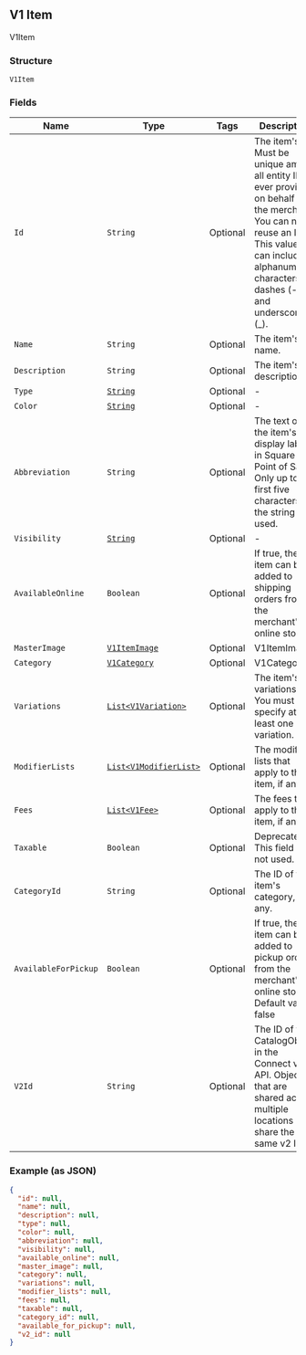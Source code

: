 ## V1 Item

V1Item

### Structure

`V1Item`

### Fields

| Name | Type | Tags | Description |
|  --- | --- | --- | --- |
| `Id` | `String` | Optional | The item's ID. Must be unique among all entity IDs ever provided on behalf of the merchant. You can never reuse an ID. This value can include alphanumeric characters, dashes (-), and underscores (_). |
| `Name` | `String` | Optional | The item's name. |
| `Description` | `String` | Optional | The item's description. |
| `Type` | [`String`](/doc/models/v1-item-type.md) | Optional | - |
| `Color` | [`String`](/doc/models/v1-item-color.md) | Optional | - |
| `Abbreviation` | `String` | Optional | The text of the item's display label in Square Point of Sale. Only up to the first five characters of the string are used. |
| `Visibility` | [`String`](/doc/models/v1-item-visibility.md) | Optional | - |
| `AvailableOnline` | `Boolean` | Optional | If true, the item can be added to shipping orders from the merchant's online store. |
| `MasterImage` | [`V1ItemImage`](/doc/models/v1-item-image.md) | Optional | V1ItemImage |
| `Category` | [`V1Category`](/doc/models/v1-category.md) | Optional | V1Category |
| `Variations` | [`List<V1Variation>`](/doc/models/v1-variation.md) | Optional | The item's variations. You must specify at least one variation. |
| `ModifierLists` | [`List<V1ModifierList>`](/doc/models/v1-modifier-list.md) | Optional | The modifier lists that apply to the item, if any. |
| `Fees` | [`List<V1Fee>`](/doc/models/v1-fee.md) | Optional | The fees that apply to the item, if any. |
| `Taxable` | `Boolean` | Optional | Deprecated. This field is not used. |
| `CategoryId` | `String` | Optional | The ID of the item's category, if any. |
| `AvailableForPickup` | `Boolean` | Optional | If true, the item can be added to pickup orders from the merchant's online store. Default value: false |
| `V2Id` | `String` | Optional | The ID of the CatalogObject in the Connect v2 API. Objects that are shared across multiple locations share the same v2 ID. |

### Example (as JSON)

```json
{
  "id": null,
  "name": null,
  "description": null,
  "type": null,
  "color": null,
  "abbreviation": null,
  "visibility": null,
  "available_online": null,
  "master_image": null,
  "category": null,
  "variations": null,
  "modifier_lists": null,
  "fees": null,
  "taxable": null,
  "category_id": null,
  "available_for_pickup": null,
  "v2_id": null
}
```

